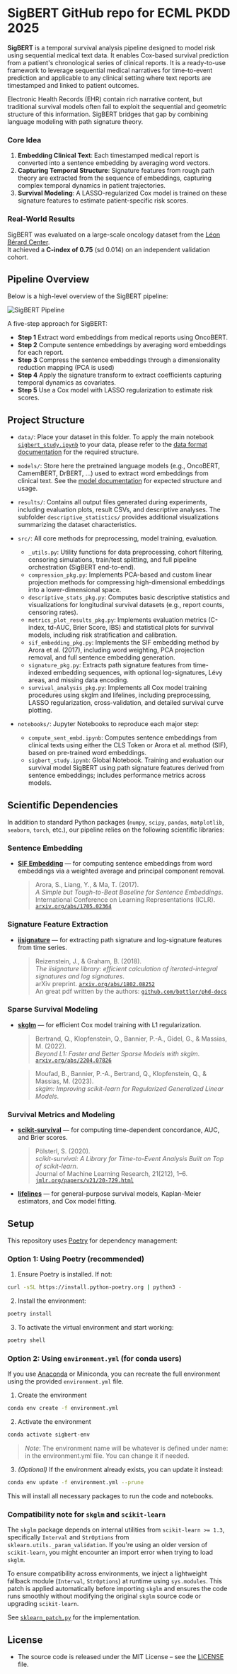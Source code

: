 # SigBERT GitHub repo for ECML PKDD 2025

**SigBERT** is a temporal survival analysis pipeline designed to model risk using sequential medical text data. It enables Cox-based survival prediction from a patient's chronological series of clinical reports. It is a ready-to-use framework to leverage sequential medical narratives for time-to-event prediction and applicable to any clinical setting where text reports are timestamped and linked to patient outcomes.

Electronic Health Records (EHR) contain rich narrative content, but traditional survival models often fail to exploit the sequential and geometric structure of this information. SigBERT bridges that gap by combining language modeling with path signature theory.

### Core Idea

  1. **Embedding Clinical Text**: Each timestamped medical report is converted into a sentence embedding by averaging word vectors.  
  2. **Capturing Temporal Structure**: Signature features from rough path theory are extracted from the sequence of embeddings, capturing complex temporal dynamics in patient trajectories.  
  3. **Survival Modeling**: A LASSO-regularized Cox model is trained on these signature features to estimate patient-specific risk scores.

### Real-World Results

SigBERT was evaluated on a large-scale oncology dataset from the [Léon Bérard Center](https://www.centreleonberard.fr/).  
It achieved a **C-index of 0.75** (sd 0.014) on an independent validation cohort.


## Pipeline Overview

Below is a high-level overview of the SigBERT pipeline:

![SigBERT Pipeline](./sigbert_pipeline.PNG)

A five-step approach for SigBERT:
* **Step 1** Extract word embeddings from medical reports using OncoBERT.
* **Step 2** Compute sentence embeddings by averaging word embeddings for each report.
* **Step 3** Compress the sentence embeddings through a dimensionality reduction mapping (PCA is used)
* **Step 4** Apply the signature transform to extract coefficients capturing temporal dynamics as covariates.
* **Step 5** Use a Cox model with LASSO regularization to estimate risk scores.

## Project Structure

- `data/`: Place your dataset in this folder. To apply the main notebook [`sigbert_study.ipynb`](./notebooks/sigbert_study.ipynb) to your data, please refer to the [data format documentation](./data/README.md) for the required structure.

- `models/`: Store here the pretrained language models (e.g., OncoBERT, CamemBERT, DrBERT, ...) used to extract word embeddings from clinical text. See the [model documentation](./models/README.md) for expected structure and usage.

- `results/`: Contains all output files generated during experiments, including evaluation plots, result CSVs, and descriptive analyses. The subfolder `descriptive_statistics/` provides additional visualizations summarizing the dataset characteristics.

- `src/`: All core methods for preprocessing, model training, evaluation.
  - `_utils.py`: Utility functions for data preprocessing, cohort filtering, censoring simulations, train/test splitting, and full pipeline orchestration (SigBERT end-to-end).
  - `compression_pkg.py`: Implements PCA-based and custom linear projection methods for compressing high-dimensional embeddings into a lower-dimensional space.
  - `descriptive_stats_pkg.py`: Computes basic descriptive statistics and visualizations for longitudinal survival datasets (e.g., report counts, censoring rates).
  - `metrics_plot_results_pkg.py`: Implements evaluation metrics (C-index, td-AUC, Brier Score, IBS) and statistical plots for survival models, including risk stratification and calibration.
  - `sif_embedding_pkg.py`: Implements the SIF embedding method by Arora et al. (2017), including word weighting, PCA projection removal, and full sentence embedding generation.
  - `signature_pkg.py`: Extracts path signature features from time-indexed embedding sequences, with optional log-signatures, Lévy areas, and missing data encoding.
  - `survival_analysis_pkg.py`: Implements all Cox model training procedures using skglm and lifelines, including preprocessing, LASSO regularization, cross-validation, and detailed survival curve plotting.  
  

- `notebooks/`: Jupyter Notebooks to reproduce each major step:
  - `compute_sent_embd.ipynb`: Computes sentence embeddings from clinical texts using either the CLS Token or Arora et al. method (SIF), based on pre-trained word embeddings.
  - `sigbert_study.ipynb`: Global Notebook. Training and evaluation our survival model SigBERT using path signature features derived from sentence embeddings; includes performance metrics across models.

## Scientific Dependencies

In addition to standard Python packages (`numpy`, `scipy`, `pandas`, `matplotlib`, `seaborn`, `torch`, etc.), our pipeline relies on the following scientific libraries:

### Sentence Embedding

- **[SIF Embedding](https://github.com/PrincetonML/SIF)** — for computing sentence embeddings from word embeddings via a weighted average and principal component removal.

  > Arora, S., Liang, Y., & Ma, T. (2017).  
  > *A Simple but Tough-to-Beat Baseline for Sentence Embeddings*.  
  > International Conference on Learning Representations (ICLR).  
  > [`arxiv.org/abs/1705.02364`](https://arxiv.org/abs/1705.02364)

### Signature Feature Extraction

- **[iisignature](https://pypi.org/project/iisignature/)** — for extracting path signature and log-signature features from time series.

  > Reizenstein, J., & Graham, B. (2018).  
  > *The iisignature library: efficient calculation of iterated-integral signatures and log signatures*.  
  > arXiv preprint. [`arxiv.org/abs/1802.08252`](https://arxiv.org/abs/1802.08252)  
  > An great pdf written by the authors: [`github.com/bottler/phd-docs`](https://github.com/bottler/phd-docs/blob/master/iisignature.pdf)

### Sparse Survival Modeling

- **[skglm](https://contrib.scikit-learn.org/skglm/)** — for efficient Cox model training with L1 regularization.

  > Bertrand, Q., Klopfenstein, Q., Bannier, P.-A., Gidel, G., & Massias, M. (2022).  
  > *Beyond L1: Faster and Better Sparse Models with skglm*.  
  > [`arxiv.org/abs/2204.07826`](https://arxiv.org/abs/2204.07826)

  > Moufad, B., Bannier, P.-A., Bertrand, Q., Klopfenstein, Q., & Massias, M. (2023).  
  > *skglm: Improving scikit-learn for Regularized Generalized Linear Models*.

### Survival Metrics and Modeling

- **[scikit-survival](https://pypi.org/project/scikit-survival/)** — for computing time-dependent concordance, AUC, and Brier scores.

  > Pölsterl, S. (2020).  
  > *scikit-survival: A Library for Time-to-Event Analysis Built on Top of scikit-learn*.  
  > Journal of Machine Learning Research, 21(212), 1–6.  
  > [`jmlr.org/papers/v21/20-729.html`](http://jmlr.org/papers/v21/20-729.html)

- **[lifelines](https://lifelines.readthedocs.io/en/latest/)** — for general-purpose survival models, Kaplan-Meier estimators, and Cox model fitting.


## Setup

This repository uses [Poetry](https://python-poetry.org/) for dependency management:

### Option 1: Using Poetry (recommended)

1. Ensure Poetry is installed. If not:

```bash
curl -sSL https://install.python-poetry.org | python3 -
```

2. Install the environment:

```bash
poetry install
```

3. To activate the virtual environment and start working:
```bash
poetry shell
```

### Option 2: Using `environment.yml` (for conda users)

If you use [Anaconda](https://www.anaconda.com/) or Miniconda, you can recreate the full environment using the provided `environment.yml` file.

1. Create the environment

```bash
conda env create -f environment.yml
```

2. Activate the environment

```bash
conda activate sigbert-env
```


  > *Note*: The environment name will be whatever is defined under name: in the environment.yml file. You can change it if needed.
  
3. *(Optional)* If the environment already exists, you can update it instead:
```bash
conda env update -f environment.yml --prune
```

This will install all necessary packages to run the code and notebooks.


### Compatibility note for `skglm` and `scikit-learn`

The `skglm` package depends on internal utilities from `scikit-learn >= 1.3`, specifically `Interval` and `StrOptions` from `sklearn.utils._param_validation`. If you're using an older version of `scikit-learn`, you might encounter an import error when trying to load `skglm`.

To ensure compatibility across environments, we inject a lightweight fallback module (`Interval`, `StrOptions`) at runtime using `sys.modules`. This patch is applied automatically before importing `skglm` and ensures the code runs smoothly without modifying the original `skglm` source code or upgrading `scikit-learn`.

See [`sklearn_patch.py`](./src/sigbert/sklearn_param_validation_patch.py) for the implementation.

## License

- The source code is released under the MIT License – see the [LICENSE](./LICENSE) file.
